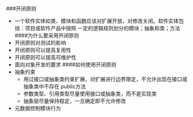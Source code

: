 ###开闭原则
* 一个软件实体如类、模块和函数应该对扩展开放，对修改关闭。软件实体包括：项目或软件产品中按照
一定的逻辑规则划分的模块；抽象和类；方法
####为什么要采用开闭原则
* 开闭原则对测试的影响
* 开闭原则可以提高复用性
* 开闭原则可以提高可维护性
* 面向对象开发的要求
####如何使用开闭原则
* 抽象约束
    * 用过接口或抽象类约束扩展，对扩展进行边界限定，不允许出现在接口或抽象类中不存在
    public方法
    * 参数类型、引用类型尽量使用接口或抽象类，而不是实现类
    * 抽象层尽量保持稳定，一旦确定即不允许修改
* 元数据控制模块行为

     
